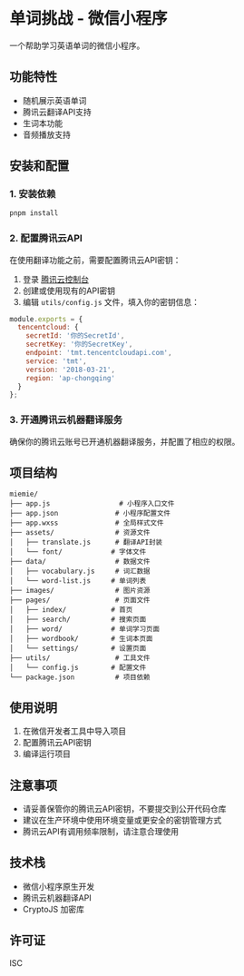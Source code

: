 # 单词挑战 - 微信小程序

一个帮助学习英语单词的微信小程序。

## 功能特性

- 随机展示英语单词
- 腾讯云翻译API支持
- 生词本功能
- 音频播放支持

## 安装和配置

### 1. 安装依赖

```bash
pnpm install
```

### 2. 配置腾讯云API

在使用翻译功能之前，需要配置腾讯云API密钥：

1. 登录 [腾讯云控制台](https://console.cloud.tencent.com/)
2. 创建或使用现有的API密钥
3. 编辑 `utils/config.js` 文件，填入你的密钥信息：

```javascript
module.exports = {
  tencentcloud: {
    secretId: '你的SecretId',
    secretKey: '你的SecretKey',
    endpoint: 'tmt.tencentcloudapi.com',
    service: 'tmt',
    version: '2018-03-21',
    region: 'ap-chongqing'
  }
};
```

### 3. 开通腾讯云机器翻译服务

确保你的腾讯云账号已开通机器翻译服务，并配置了相应的权限。

## 项目结构

```
miemie/
├── app.js                 # 小程序入口文件
├── app.json              # 小程序配置文件
├── app.wxss              # 全局样式文件
├── assets/               # 资源文件
│   ├── translate.js      # 翻译API封装
│   └── font/            # 字体文件
├── data/                 # 数据文件
│   ├── vocabulary.js     # 词汇数据
│   └── word-list.js     # 单词列表
├── images/               # 图片资源
├── pages/                # 页面文件
│   ├── index/           # 首页
│   ├── search/          # 搜索页面
│   ├── word/            # 单词学习页面
│   ├── wordbook/        # 生词本页面
│   └── settings/        # 设置页面
├── utils/                # 工具文件
│   └── config.js        # 配置文件
└── package.json          # 项目依赖
```

## 使用说明

1. 在微信开发者工具中导入项目
2. 配置腾讯云API密钥
3. 编译运行项目

## 注意事项

- 请妥善保管你的腾讯云API密钥，不要提交到公开代码仓库
- 建议在生产环境中使用环境变量或更安全的密钥管理方式
- 腾讯云API有调用频率限制，请注意合理使用

## 技术栈

- 微信小程序原生开发
- 腾讯云机器翻译API
- CryptoJS 加密库

## 许可证

ISC
